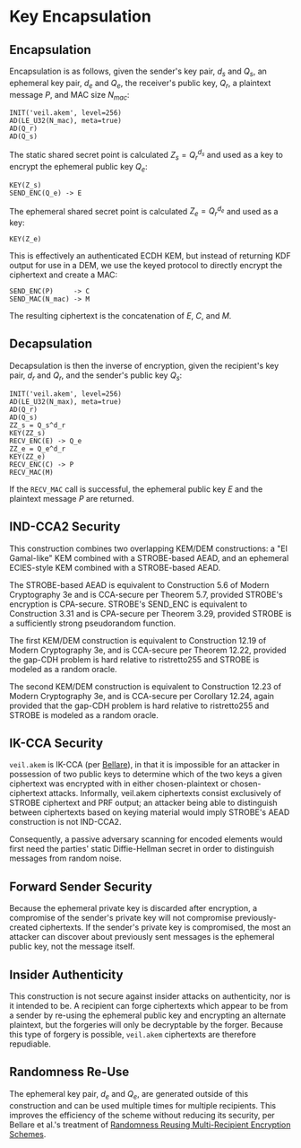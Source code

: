 # Key Encapsulation

## Encapsulation

Encapsulation is as follows, given the sender's key pair, $d_s$ and $Q_s$, an ephemeral key pair, $d_e$ and $Q_e$, the
receiver's public key, $Q_r$, a plaintext message $P$, and MAC size $N_{mac}$:

```text
INIT('veil.akem', level=256)
AD(LE_U32(N_mac), meta=true)
AD(Q_r)
AD(Q_s)
```

The static shared secret point is calculated ${Z_s}={Q_r}^{d_s}$ and used as a key to encrypt the ephemeral public key
$Q_e$:

```text
KEY(Z_s)
SEND_ENC(Q_e) -> E
```

The ephemeral shared secret point is calculated ${Z_e}={Q_r}^{d_e}$ and used as a key:

```text
KEY(Z_e)
```

This is effectively an authenticated ECDH KEM, but instead of returning KDF output for use in a DEM, we use the keyed
protocol to directly encrypt the ciphertext and create a MAC:

```text
SEND_ENC(P)     -> C
SEND_MAC(N_mac) -> M
```

The resulting ciphertext is the concatenation of $E$, $C$, and $M$.

## Decapsulation

Decapsulation is then the inverse of encryption, given the recipient's key pair, $d_r$ and $Q_r$, and the sender's
public key $Q_s$:

```text
INIT('veil.akem', level=256)
AD(LE_U32(N_max), meta=true)
AD(Q_r)
AD(Q_s)
ZZ_s = Q_s^d_r
KEY(ZZ_s)
RECV_ENC(E) -> Q_e
ZZ_e = Q_e^d_r
KEY(ZZ_e)
RECV_ENC(C) -> P
RECV_MAC(M)
```

If the `RECV_MAC` call is successful, the ephemeral public key $E$ and the plaintext message $P$ are returned.

## IND-CCA2 Security

This construction combines two overlapping KEM/DEM constructions: a "El Gamal-like" KEM combined with a STROBE-based
AEAD, and an ephemeral ECIES-style KEM combined with a STROBE-based AEAD.

The STROBE-based AEAD is equivalent to Construction 5.6 of Modern Cryptography 3e and is CCA-secure per Theorem 5.7,
provided STROBE's encryption is CPA-secure. STROBE's SEND_ENC is equivalent to Construction 3.31 and is CPA-secure per
Theorem 3.29, provided STROBE is a sufficiently strong pseudorandom function.

The first KEM/DEM construction is equivalent to Construction 12.19 of Modern Cryptography 3e, and is CCA-secure per
Theorem 12.22, provided the gap-CDH problem is hard relative to ristretto255 and STROBE is modeled as a random oracle.

The second KEM/DEM construction is equivalent to Construction 12.23 of Modern Cryptography 3e, and is CCA-secure per
Corollary 12.24, again provided that the gap-CDH problem is hard relative to ristretto255 and STROBE is modeled as a
random oracle.

## IK-CCA Security

`veil.akem` is IK-CCA (per [Bellare][ik-cca]), in that it is impossible for an attacker in possession of two public keys
to determine which of the two keys a given ciphertext was encrypted with in either chosen-plaintext or chosen-ciphertext
attacks. Informally, veil.akem ciphertexts consist exclusively of STROBE ciphertext and PRF output; an attacker being
able to distinguish between ciphertexts based on keying material would imply STROBE's AEAD construction is not IND-CCA2.

Consequently, a passive adversary scanning for encoded elements would first need the parties' static Diffie-Hellman
secret in order to distinguish messages from random noise.

## Forward Sender Security

Because the ephemeral private key is discarded after encryption, a compromise of the sender's private key will not
compromise previously-created ciphertexts. If the sender's private key is compromised, the most an attacker can discover
about previously sent messages is the ephemeral public key, not the message itself.

## Insider Authenticity

This construction is not secure against insider attacks on authenticity, nor is it intended to be. A recipient can forge
ciphertexts which appear to be from a sender by re-using the ephemeral public key and encrypting an alternate plaintext,
but the forgeries will only be decryptable by the forger. Because this type of forgery is possible, `veil.akem`
ciphertexts are therefore repudiable.

## Randomness Re-Use

The ephemeral key pair, $d_e$ and $Q_e$, are generated outside of this construction and can be used multiple times for
multiple recipients. This improves the efficiency of the scheme without reducing its security, per Bellare et al.'s
treatment of [Randomness Reusing Multi-Recipient Encryption Schemes][rr-mres].


[ik-cca]: https://iacr.org/archive/asiacrypt2001/22480568.pdf

[rr-mres]: http://cseweb.ucsd.edu/~Mihir/papers/bbs.pdf
